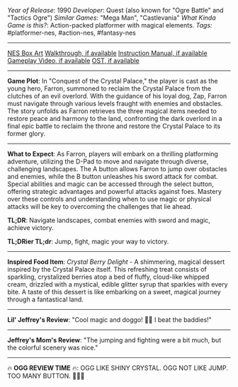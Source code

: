 *Year of Release*: 1990
*Developer*: Quest (also known for "Ogre Battle" and "Tactics Ogre")
*Similar Games*: "Mega Man", "Castlevania"
*What Kinda Game is this?*: Action-packed platformer with magical elements.
*Tags:* #platformer-nes, #action-nes, #fantasy-nes

---
[NES Box Art](https://www.google.com/search?tbm=isch&q=NES+Box+Art+Conquest+of+the+Crystal+Palace) 
[Walkthrough, if available](https://www.google.com/search?q=Walkthrough+NES+Conquest+of+the+Crystal+Palace)
[Instruction Manual, if available](https://www.google.com/search?q=NES+Instruction+Manual+Conquest+of+the+Crystal+Palace)
[Gameplay Video, if available](https://www.youtube.com/results?search_query=gameplay+NES+Conquest+of+the+Crystal+Palace) 
[OST, if available](https://www.youtube.com/results?search_query=OST+NES+Conquest+of+the+Crystal+Palace)

- - -
**Game Plot**: In "Conquest of the Crystal Palace," the player is cast as the young hero, Farron, summoned to reclaim the Crystal Palace from the clutches of an evil overlord. With the guidance of his loyal dog, Zap, Farron must navigate through various levels fraught with enemies and obstacles. The story unfolds as Farron retrieves the three magical items needed to restore peace and harmony to the land, confronting the dark overlord in a final epic battle to reclaim the throne and restore the Crystal Palace to its former glory.

- - -
**What to Expect**: As Farron, players will embark on a thrilling platforming adventure, utilizing the D-Pad to move and navigate through diverse, challenging landscapes. The A button allows Farron to jump over obstacles and enemies, while the B button unleashes his sword attack for combat. Special abilities and magic can be accessed through the select button, offering strategic advantages and powerful attacks against foes. Mastery over these controls and understanding when to use magic or physical attacks will be key to overcoming the challenges that lie ahead.

**TL;DR**: Navigate landscapes, combat enemies with sword and magic, achieve victory.

**TL;DRier TL;dr**: Jump, fight, magic your way to victory.

---
**Inspired Food Item**: *Crystal Berry Delight* - A shimmering, magical dessert inspired by the Crystal Palace itself. This refreshing treat consists of sparkling, crystalized berries atop a bed of fluffy, cloud-like whipped cream, drizzled with a mystical, edible glitter syrup that sparkles with every bite. A taste of this dessert is like embarking on a sweet, magical journey through a fantastical land.

---
**Lil' Jeffrey's Review**: "Cool magic and doggo! 🐶✨ I beat the baddies!"

---
**Jeffrey's Mom's Review**: "The jumping and fighting were a bit much, but the colorful scenery was nice."

---
🔥 **OGG REVIEW TIME** 🔥: OGG LIKE SHINY CRYSTAL. OGG NOT LIKE JUMP. TOO MANY BUTTON. 🤔💢🔥